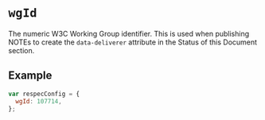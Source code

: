 # `wgId`

The numeric W3C Working Group identifier. This is used when publishing NOTEs to create the `data-deliverer` attribute in the Status of this Document section.

## Example

```js
var respecConfig = {
  wgId: 107714,
};
```
